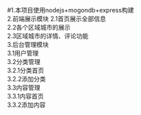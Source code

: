 #1.本项目使用nodejs+mogondb+express构建  
2.前端展示模块 
  2.1首页展示全部信息  
  2.2各个区域城市的展示  
  2.3区域城市的详情、评论功能  
3.后台管理模块  
  3.1用户管理  
  3.2分类管理  
    3.2.1分类首页  
    3.2.2添加分类  
  3.3内容管理  
    3.3.1内容首页  
    3.3.2添加内容  
    

